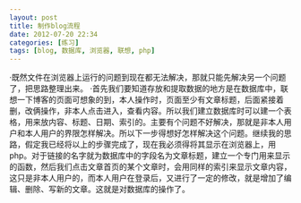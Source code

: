 ```yaml
---
layout: post
title: 制作blog流程
date: 2012-07-20 22:34
categories: [练习]
tags: [blog, 数据库, 浏览器, 联想, php]
---
```

·既然文件在浏览器上运行的问题到现在都无法解决，那就只能先解决另一个问题了，把思路整理出来。
·首先我们要知道存放和提取数据的地方是在数据库中，联想一下博客的页面可想象的到，本人操作时，页面至少有文章标题，后面紧接着删，改俩操作，非本人点击进入，查看内容。所以我们建立数据库时可以建一个表格，用来放内容、标题、日期、索引的。主要有个问题不好解决，那就是非本人用户和本人用户的界限怎样解决。所以下一步得想好怎样解决这个问题。继续我的思路，假定我已经将以上的步骤完成了，现在我必须得将其显示在浏览器上，用php。对于链接的名字就为数据库中的字段名为文章标题，建立一个专门用来显示的函数，然后我们点击文章首页的某个文章时，会用同样的索引来显示文章内容，这只是非本人用户的，而本人用户在登录后，又进行了一定的修改，就是增加了编辑、删除、写新的文章。这就是对数据库的操作了。
